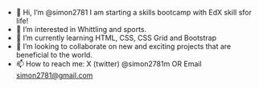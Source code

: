 - 👋 Hi, I’m @simon2781 I am starting a skills bootcamp with EdX skill sfor life!
- 👀 I’m interested in Whittling and sports.
- 🌱 I’m currently learning HTML, CSS, CSS Grid and Bootstrap
- 💞️ I’m looking to collaborate on new and exciting projects that are beneficial to the world.
- 📫 How to reach me: X (twitter) @simon2781m  OR  Email simon2781@gmail.com

<!---
simon2781/simon2781 is a ✨ special ✨ repository because its `README.md` (this file) appears on your GitHub profile.
You can click the Preview link to take a look at your changes.
--->
